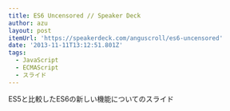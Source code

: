 ```yaml
---
title: ES6 Uncensored // Speaker Deck
author: azu
layout: post
itemUrl: 'https://speakerdeck.com/anguscroll/es6-uncensored'
date: '2013-11-11T13:12:51.801Z'
tags:
  - JavaScript
  - ECMAScript
  - スライド
---
```

ES5と比較したES6の新しい機能についてのスライド
